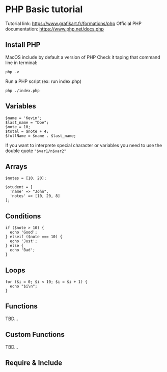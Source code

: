 # PHP Basic tutorial

Tutorial link: https://www.grafikart.fr/formations/php
Official PHP documentation: https://www.php.net/docs.php

## Install PHP

MacOS include by default a version of PHP
Check it taping that command line in terminal:
```
php -v
```

Run a PHP script (ex: run index.php)

```
php ./index.php
```

## Variables

```
$name = 'Kevin';
$last_name = "Doe";
$note = 10;
$total = $note + 4;
$fullName = $name . $last_name;
```

If you want to interprete special character or variables you need to use the double quote `"$var1/n$var2"`

## Arrays

```
$notes = [10, 20];

$student = [
  'name' => "John",
  'notes' => [10, 20, 8]
];
```

## Conditions

```
if ($note > 10) {
  echo 'Good';
} elseif ($note === 10) {
  echo 'Just';
} else {
  echo 'Bad';
}
```

## Loops

```
for ($i = 0; $i < 10; $i = $i + 1) {
  echo "$i\n";
}
```

## Functions

TBD...

## Custom Functions

TBD...

## Require & Include